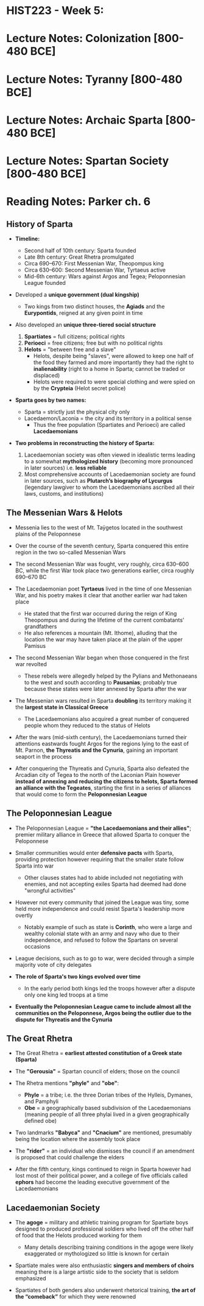 # HIST223 - Week 5:

# Lecture Notes: Colonization [800-480 BCE]

# Lecture Notes: Tyranny [800-480 BCE]

# Lecture Notes: Archaic Sparta [800-480 BCE]

# Lecture Notes: Spartan Society [800-480 BCE]

# Reading Notes: Parker ch. 6

## History of Sparta
- **Timeline:**
    - Second half of 10th century: Sparta founded
    - Late 8th century: Great Rhetra promulgated
    - Circa 690–670: First Messenian War, Theopompus king
    - Circa 630–600: Second Messenian War, Tyrtaeus active
    - Mid-6th century: Wars against Argos and Tegea; Peloponnesian League founded

- Developed a **unique government (dual kingship)**
    - Two kings from two distinct houses, the **Agiads** and the **Eurypontids**, reigned at any given point in time

- Also developed an **unique three-tiered social structure**
    1. **Spartiates** = full citizens; political rights
    2. **Perioeci** = free citizens; free but with no political rights
    3. **Helots** = "between free and a slave"
        - Helots, despite being "slaves", were allowed to keep one half of the food they farmed and more importantly they had the right to **inalienability** (right to a home in Sparta; cannot be traded or displaced)
        - Helots were required to were special clothing and were spied on by the **Crypteia** (Helot secret police)

- **Sparta goes by two names:**
    - Sparta = strictly just the physical city only
    - Lacedaemon/Laconia = the city and its territory in a political sense
        - Thus the free population (Spartiates and Perioeci) are called **Lacedaemonians**

- **Two problems in reconstructing the history of Sparta:**
    1. Lacedaemonian society was often viewed in idealistic terms leading to a somewhat **mythologized history** (becoming more pronounced in later sources) i.e. **less reliable**
    2. Most comprehensive accounts of Lacedaemonian society are found in later sources, such as **Plutarch’s biography of Lycurgus** (legendary lawgiver to whom the Lacedaemonians ascribed all their laws, customs, and institutions)

## The Messenian Wars & Helots
- Messenia lies to the west of Mt. Taÿgetos located in the southwest plains of the Peloponnese
- Over the course of the seventh century, Sparta conquered this entire region in the two so-called Messenian Wars

- The second Messenian War was fought, very roughly, circa 630–600 BC, while the first War took place two generations earlier, circa roughly 690–670 BC

- The Lacedaemonian poet **Tyrtaeus** lived in the time of one Messenian War, and his poetry makes it clear that another earlier war had taken place
    - He stated that the first war occurred during the reign of King Theopompus and during the lifetime of the current combatants’ grandfathers
    - He also references a mountain (Mt. Ithome), alluding that the location the war may have taken place at the plain of the upper Pamisus

- The second Messenian War began when those conquered in the first war revolted
    - These rebels were allegedly helped by the Pylians and Methonaeans to the west and south according to **Pausanias**; probably true because these states were later annexed by Sparta after the war

- The Messenian wars resulted in Sparta **doubling** its territory making it the **largest state in Classical Greece**
    - The Lacedaemonians also acquired a great number of conquered people whom they reduced to the status of Helots
- After the wars (mid-sixth century), the Lacedaemonians turned their attentions eastwards fought Argos for the regions lying to the east of Mt. Parnon, **the Thyreatis and the Cynuria**, gaining an important seaport in the process

- After conquering the Thyreatis and Cynuria, Sparta also defeated the Arcadian city of Tegea to the north of the Laconian Plain however **instead of annexing and reducing the citizens to helots, Sparta formed an alliance with the Tegeates**, starting the first in a series of alliances that would come to form the **Peloponnesian League**

## The Peloponnesian League
- The Peloponnesian League = **"the Lacedaemonians and their allies"**; premier military alliance in Greece that allowed Sparta to conquer the Peloponnese

- Smaller communities would enter **defensive pacts** with Sparta, providing protection however requiring that the smaller state follow Sparta into war
    - Other clauses states had to abide included not negotiating with enemies, and not accepting exiles Sparta had deemed had done "wrongful activities"

- However not every community that joined the League was tiny, some held more independence and could resist Sparta's leadership more overtly
    - Notably example of such as state is **Corinth**, who were a large and wealthy colonial state with an army and navy who due to their independence, and refused to follow the Spartans on several occasions

- League decisions, such as to go to war, were decided through a simple majority vote of city delegates

- **The role of Sparta's two kings evolved over time**
    - In the early period both kings led the troops however after a dispute only one king led troops at a time

- **Eventually the Peloponnesian League came to include almost all the communities on the Peloponnese, Argos being the outlier due to the dispute for Thyreatis and the Cynuria**

## The Great Rhetra
- The Great Rhetra = **earliest attested constitution of a Greek state (Sparta)**

- The **"Gerousia"** = Spartan council of elders; those on the council
- The Rhetra mentions **"phyle"** and **"obe"**:
    - **Phyle** = a tribe; i.e. the three Dorian tribes of the Hylleis, Dymanes, and Pamphyli
    - **Obe** = a geographically based subdivision of the Lacedaemonians (meaning people of all three phylai lived in a given geographically defined obe)
- Two landmarks **"Babyca"** and **"Cnacium"** are mentioned, presumably being the location where the assembly took place
- The **"rider"** = an individual who dismisses the council if an amendment is proposed that could challenge the elders

- After the fifth century, kings continued to reign in Sparta however had lost most of their political power, and a college of five officials called **ephors** had become the leading executive government of the Lacedaemonians

## Lacedaemonian Society
- The **agoge** = military and athletic training program for Spartiate boys designed to produced professional soldiers who lived off the other half of food that the Helots produced working for them
    - Many details describing training conditions in the agoge were likely exaggerated or mythologized so little is known for certain

- Spartiate males were also enthusiastic **singers and members of choirs** meaning there is a large artistic side to the society that is seldom emphasized
- Spartiates of both genders also underwent rhetorical training, **the art of the “comeback”** for which they were renowned